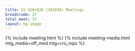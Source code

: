 ```yaml
---
title: CS 428+828 (201830) Meetings
breadcrumb: 27
total_meet: 37
layout: bg-image
---
```

{% include meeting.html %}
{% include meeting-media.html mtg_media=off_med mtg=crs_mps %}
